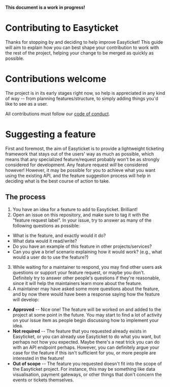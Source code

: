 **This document is a work in progress!**

# Contributing to Easyticket
Thanks for stopping by and deciding to help improve Easyticket! This guide will aim to explain how you can best shape your contribution to work with the rest of the project, helping your change to be merged as quickly as possible.

# Contributions welcome
The project is in its early stages right now, so help is appreciated in any kind of way -- from planning features/structure, to simply adding things you'd like to see as a user.

All contributions must follow our [code of conduct](CODE_OF_CONDUCT.md).

# Suggesting a feature
First and foremost, the aim of Easyticket is to provide a lightweight ticketing framework that stays out of the users' way as much as possible, which means that any specialized feature/request probably won't be as strongly considered for development. Any feature request *will* be considered however! However, it may be possible for you to achieve what you want using the existing API, and the feature suggestion process will help in deciding what is the best course of action to take.

## The process
1. You have an idea for a feature to add to Easyticket. Brilliant!
2. Open an issue on this repository, and make sure to tag it with the "feature request label". In your issue, try to answer as many of the following questions as possible:
  * What is the feature, and exactly would it do?
  * What data would it read/write?
  * Do you have an example of this feature in other projects/services?
  * Can you give a brief scenario explaining how it would work? (e.g., what would a user do to use the feature?)
3. While waiting for a maintainer to respond, you may find other users ask questions or support your feature request, or maybe you don't. Definitely try to answer other people's questions if they're reasonable, since it will help the maintainers learn more about the feature.
4. A maintainer may have asked some more questions about the feature, and by now there would have been a response saying how the feature will develop:
  * **Approved** -- Nice one! The feature will be worked on and added to the project at some point in the future. You may start to find a lot of activity on your issue item as people begin discussing how to implement your idea.
  * **Not required** -- The feature that you requested already exists in Easyticket, or you can already use Easyticket to do what you want, but perhaps not how you expected. Maybe there's a neat trick you can do with an API endpoint perhaps. However, you can definitely argue your case for the feature if this isn't sufficient for you, or more people are interested in the feature!
  * **Out of scope** -- The feature you requested doesn't fit into the scope of the Easyticket project. For instance, this may be something like data visualisation, payment gateways, or other things that don't concern the events or tickets themselves.
